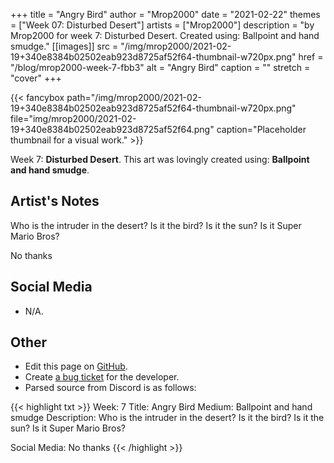 +++
title =       "Angry Bird"
author =      "Mrop2000"
date =        "2021-02-22"
themes =      ["Week 07: Disturbed Desert"]
artists =     ["Mrop2000"]
description = "by Mrop2000 for week 7: Disturbed Desert. Created using: Ballpoint and hand smudge."
[[images]]
      src = "/img/mrop2000/2021-02-19+340e8384b02502eab923d8725af52f64-thumbnail-w720px.png"
      href = "/blog/mrop2000-week-7-fbb3"
      alt = "Angry Bird"
      caption = ""
      stretch = "cover"
+++


{{< fancybox path="/img/mrop2000/2021-02-19+340e8384b02502eab923d8725af52f64-thumbnail-w720px.png" file="img/mrop2000/2021-02-19+340e8384b02502eab923d8725af52f64.png" caption="Placeholder thumbnail for a visual work." >}}


Week 7: **Disturbed Desert**. This art was lovingly created using: **Ballpoint and hand smudge**.

## Artist's Notes

Who is the intruder in the desert? Is it the bird? Is it the sun? Is it Super Mario Bros?

No thanks

## Social Media

- N/A.

## Other

- Edit this page on [GitHub](https://github.com/teaminkling/web-refresh/edit/main/content/blog/mrop2000-week-7-fbb3.md).
- Create [a bug ticket](https://github.com/teaminkling/web-refresh/issues/new?assignees=&labels=bug&template=problem-report.md&title=) for the developer.
- Parsed source from Discord is as follows:

{{< highlight txt >}}
Week: 7
Title: Angry Bird
Medium: Ballpoint and hand smudge
Description: Who is the intruder in the desert? Is it the bird? Is it the sun? Is it Super Mario Bros?

Social Media: No thanks
{{< /highlight >}}